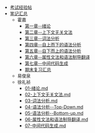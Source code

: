 - [考试经验帖](docs/课内笔记/大三下/编译原理/考试经验帖.md)
- [笔记汇总](docs/课内笔记/README.md)
    - 霍嘉
        - [第一章--绪论](docs/课内笔记/大三下/编译原理/笔记/霍嘉/第一章--绪论.md)
        - [第二章--上下文无关文法](docs/课内笔记/大三下/编译原理/笔记/霍嘉/第二章--上下文无关文法.md)
        - [第三章--词法分析](docs/课内笔记/大三下/编译原理/笔记/霍嘉/第三章--词法分析.md)
        - [第四章--自上而下的语法分析](docs/课内笔记/大三下/编译原理/笔记/霍嘉/第四章--自上而下的语法分析.md)
        - [第五章--自下而上的语法分析](docs/课内笔记/大三下/编译原理/笔记/霍嘉/第五章--自下而上的语法分析.md)
        - [第六章--属性文法和语法制导翻译](docs/课内笔记/大三下/编译原理/笔记/霍嘉/第六章--属性文法和语法制导翻译.md)
        - [第七章--中间代码生成](docs/课内笔记/大三下/编译原理/笔记/霍嘉/第七章--中间代码生成.md)
        - [期末复习汇总](docs/课内笔记/大三下/编译原理/笔记/霍嘉/概念总结.md)
    - 易俊泉
    - 徐礼祯
        - [01-绪论.md](docs/课内笔记/大三下/编译原理/笔记/徐礼祯/01-绪论.md)
        - [02-上下文无关文法.md](docs/课内笔记/大三下/编译原理/笔记/徐礼祯/02-上下文无关文法.md)
        - [03-词法分析.md](docs/课内笔记/大三下/编译原理/笔记/徐礼祯/03-词法分析.md)
        - [04-语法分析--Top-Down.md](docs/课内笔记/大三下/编译原理/笔记/徐礼祯/04-语法分析--Top-Down.md)
        - [05-语法分析--Bottom-up.md](docs/课内笔记/大三下/编译原理/笔记/徐礼祯/05-语法分析--Bottom-up.md)
        - [06-属性文法和语法制导翻译.md](docs/课内笔记/大三下/编译原理/笔记/徐礼祯/06-属性文法和语法制导翻译.md)
        - [07-中间代码生成.md](docs/课内笔记/大三下/编译原理/笔记/徐礼祯/07-中间代码生成.md)
